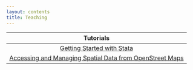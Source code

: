 ```yaml
---
layout: contents
title: Teaching
---
```


<!--| Book |
| :---:  |
| [Dynamic Documents with Stata (Under Development)](training/dynamic-documents/dynamicdocs-stata.md)   |

| Talleres |
|:-------------:|
| [Inteligencia Artificial para el Analisis de Políticas Públicas](workshops/ia_politicas/ia_politicas.md) |-->

<!--| [Consumo de Datos para Toma de Decisiones](workshops/consumer/consumer.md)  |
| [Ciencias Sociales Computacionales](training/ciencias-sociales-computacionales.md)   |-->

| Tutorials  |
|:-------------:|
| [Getting Started with Stata](training/stata/stata.md)  |
| [Accessing and Managing Spatial Data from OpenStreet Maps](tutorials/getting-data-osm.md) |

<!--| [Learning Statistics with Simulations]()   |-->




<!-- NAVIGATION TOOLS
<a href="/teaching">Teaching Menu</a>
<a onclick="window.history.back()">Back</a>
[Home2]({{ site.url }}/)
<a href='{{site.url}}/'>Home3</a-->
